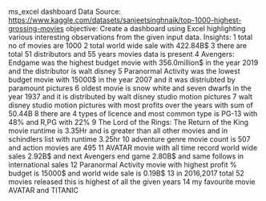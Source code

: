 ms_excel dashboard
Data Source:
https://www.kaggle.com/datasets/sanjeetsinghnaik/top-1000-highest-grossing-movies
objective: Create a dashboard using Excel highlighting various interesting observations from the given input data.
Insights: 
1	total no of movies are 1000
2	total world wide sale with 422.84B$
3	there are total 51 distributors and 55 years movies data is present
4	Avengers: Endgame was the highest budget movie with 356.0million$ in the year 2019 and the distributor is walt disney
5	Paranormal Activity was the lowest budget movie with 15000$ in the year 2007 and it was distriubted by paramount pictures
6	oldest movie is snow white and seven dwarfs in the year 1937 and it is distributed by walt disney studio motion pictures
7	walt disney studio motion pictures with most profits over the years with sum of 50.44B
8	there are 4 types of licence and most common type is PG-13 with 48% and R,PG with 22%
9	The Lord of the Rings: The Return of the King movie runtime is 3.35Hr and is greater than all other movies and in schindlers list with runtime 3.25hr
10	adventure genre movie count is 507 and action movies are 495
11	AVATAR movie with all time record world wide sales 2.92B$ and next Avengers end game 2.80B$ and same follows in international sales
12	Paranormal Activity movie with highest profit % budget  is 15000$ and world wide sale is 0.19B$
13	in 2016,2017 total 52 movies released this is highest of all the given years
14	my favourite movie AVATAR and TITANIC



